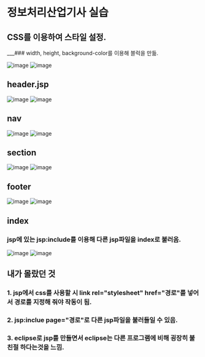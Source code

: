 # 정보처리산업기사 실습

  <h2> CSS를 이용하여 스타일 설정. </h2> 
  ___### width, height, background-color를 이용해 블럭을 만듦.
  
![image](https://user-images.githubusercontent.com/102014376/170621879-0beac5a9-54f0-46b6-b99c-e5279a33fae0.png)
![image](https://user-images.githubusercontent.com/102014376/170621902-9427cdf3-13bd-4754-adc3-6032f780d6a8.png)



  <h2> header.jsp </h2> 
  
![image](https://user-images.githubusercontent.com/102014376/170621565-c2f70374-28b5-4b35-9f21-467af7dc4382.png)
![image](https://user-images.githubusercontent.com/102014376/170621727-dee7d253-1528-46c4-8587-6b11745ef3ee.png)


   <h2> nav </h2>
   
![image](https://user-images.githubusercontent.com/102014376/170621582-5d3e5cbd-5588-4337-b87b-a15f25404f1f.png)
![image](https://user-images.githubusercontent.com/102014376/170621772-68fdc896-48f1-4426-9d50-029dfa750daf.png)


   <h2> section </h2>
   
![image](https://user-images.githubusercontent.com/102014376/170621608-4ba96f98-c5fd-4572-b3a5-74c6239e461b.png)
![image](https://user-images.githubusercontent.com/102014376/170621789-c77ef93b-71b3-4e75-961a-71fbd3acf300.png)


   <h2> footer </h2> 
   
![image](https://user-images.githubusercontent.com/102014376/170621632-2dde3e73-5e2a-4332-8a18-09dcc771c2b9.png)
![image](https://user-images.githubusercontent.com/102014376/170621800-823ea8bb-3269-444f-b78f-3ab5b3878cf2.png)


   <h2> index </h2> <h3> jsp에 있는 jsp:include를 이용해 다른 jsp파일을 index로 불러옴. </h3>
   
![image](https://user-images.githubusercontent.com/102014376/170621650-4e225a58-b3d3-44a4-8460-d857879820da.png)
![image](https://user-images.githubusercontent.com/102014376/170621827-4b9cdac3-ae61-424e-bfbb-85dab473b5d4.png)

  <h2> 내가 몰랐던 것 </h2>
  <h3> 1. jsp에서 css를 사용할 시 link rel="stylesheet" href="경로"를 넣어서 경로를 지정해 줘야 작동이 됨.</h3>
  <h3> 2. jsp:inclue page="경로"로 다른 jsp파일을 불러들일 수 있음.</h3>
  <h3> 3. eclipse로 jsp를 만들면서 eclipse는 다른 프로그램에 비해 굉장히 불친절 하다는것을 느낌.</h3>
  
